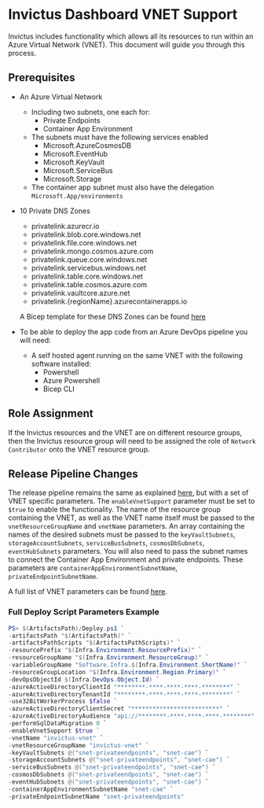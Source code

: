 # Invictus Dashboard VNET Support

Invictus includes functionality which allows all its resources to run within an Azure Virtual Network (VNET). This document will guide you through this process.

## Prerequisites

- An Azure Virtual Network
  - Including two subnets, one each for:
    - Private Endpoints
    - Container App Environment
  - The subnets must have the following services enabled
    - Microsoft.AzureCosmosDB
    - Microsoft.EventHub
    - Microsoft.KeyVault
    - Microsoft.ServiceBus
    - Microsoft.Storage
  - The container app subnet must also have the delegation `Microsoft.App/environments`
        
- 10 Private DNS Zones
  - privatelink.azurecr.io
  - privatelink.blob.core.windows.net
  - privatelink.file.core.windows.net
  - privatelink.mongo.cosmos.azure.com
  - privatelink.queue.core.windows.net
  - privatelink.servicebus.windows.net
  - privatelink.table.core.windows.net
  - privatelink.table.cosmos.azure.com
  - privatelink.vaultcore.azure.net
  - privatelink.{regionName}.azurecontainerapps.io
    
  A Bicep template for these DNS Zones can be found [here](scripts/invictusVnetDNSZones.bicep)

- To be able to deploy the app code from an Azure DevOps pipeline you will need:
  - A self hosted agent running on the same VNET with the following software installed:
    - Powershell
    - Azure Powershell
    - Bicep CLI

## Role Assignment

If the Invictus resources and the VNET are on different resource groups, then the Invictus resource group will need to be assigned the role of `Network Contributor` onto the VNET resource group.

## Release Pipeline Changes

The release pipeline remains the same as explained [here](dashboard-releasepipeline.md), but with a set of VNET specific parameters. The `enableVnetSupport` parameter must be set to `$true` to enable the functionality. The name of the resource group containing the VNET, as well as the VNET name itself must be passed to the `vnetResourceGroupName` and `vnetName` parameters. An array containing the names of the desired subnets must be passed to the `keyVaultSubnets`, `storageAccountSubnets`, `serviceBusSubnets`, `cosmosDbSubnets`, `eventHubSubnets` parameters. You will also need to pass the subnet names to connect the Container App Environment and private endpoints. These parameters are `containerAppEnvironmentSubnetName`, `privateEndpointSubnetName`.

A full list of VNET parameters can be found [here](dashboard-releasepipeline.md).

### Full Deploy Script Parameters Example

```powershell
PS> $(ArtifactsPath)/Deploy.ps1 `
-artifactsPath "$(ArtifactsPath)" `
-artifactsPathScripts "$(ArtifactsPathScripts)" `
-resourcePrefix "$(Infra.Environment.ResourcePrefix)" `
-resourceGroupName "$(Infra.Environment.ResourceGroup)" `
-variableGroupName "Software.Infra.$(Infra.Environment.ShortName)" `
-resourceGroupLocation "$(Infra.Environment.Region.Primary)" `
-devOpsObjectId $(Infra.DevOps.Object.Id) `
-azureActiveDirectoryClientId "********-****-****-****-********" `
-azureActiveDirectoryTenantId "********-****-****-****-********" `
-use32BitWorkerProcess $false `
-azureActiveDirectoryClientSecret "*************************" `
-azureActiveDirectoryAudience "api://********-****-****-****-********" `
-performSqlDataMigration 0 `
-enableVnetSupport $true `
-vnetName "invictus-vnet" `
-vnetResourceGroupName "invictus-vnet" `
-keyVaultSubnets @("snet-privateendpoints", "snet-cae") `
-storageAccountSubnets @("snet-privateendpoints", "snet-cae") `
-serviceBusSubnets @("snet-privateendpoints", "snet-cae") `
-cosmosDbSubnets @("snet-privateendpoints", "snet-cae") `
-eventHubSubnets @("snet-privateendpoints", "snet-cae") `
-containerAppEnvironmentSubnetName "snet-cae" `
-privateEndpointSubnetName "snet-privateendpoints"
```
